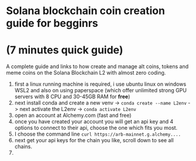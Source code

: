 # Solana blockchain coin creation guide for begginrs 
# (7 minutes quick guide)
A complete guide and links to how create and manage alt coins, tokens and meme coins on the Solana Blockchain L2 with almost zero coding.

1. first a linux running machine is required, i use ubuntu linux on windows WSL2 and also on using paperspace (which offer unlimited strong GPU servers with 8 CPU and 30-45GB RAM for **free**)
2. next install conda and create a new venv -> ```conda create --name L2env``` -> next activate the L2env -> ```conda activate L2env``` 
3. open an account at Alchemy.com (fast and free)
4. once you have created your account you will get an api key and 4 options to connect to their api, choose the one which fits you most.
5. I choose the command line ```curl https://arb-mainnet.g.alchemy....```
6. next get your api keys for the chain you like, scroll down to see all chains.
7. 
